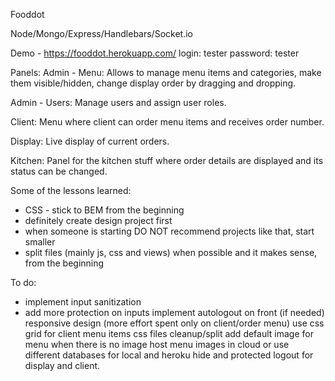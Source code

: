 Fooddot

Node/Mongo/Express/Handlebars/Socket.io

Demo - https://fooddot.herokuapp.com/ login: tester password: tester

Panels:
Admin - Menu: Allows to manage menu items and categories, make them visible/hidden, change display order by dragging and dropping.

Admin - Users: Manage users and assign user roles.

Client: Menu where client can order menu items and receives order number.

Display: Live display of current orders.

Kitchen: Panel for the kitchen stuff where order details are displayed and its status can be changed.

Some of the lessons learned:
- CSS - stick to BEM from the beginning
- definitely create design project first
- when someone is starting DO NOT recommend projects like that, start smaller
- split files (mainly js, css and views) when possible and it makes sense, from the beginning

To do:
- implement input sanitization
- add more protection on inputs
implement autologout on front (if needed)
responsive design (more effort spent only on client/order menu)
use css grid for client menu items
css files cleanup/split
add default image for menu when there is no image
host menu images in cloud or use different databases for local and heroku
hide and protected logout for display and client.
